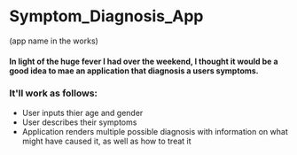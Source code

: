# Symptom_Diagnosis_App
(app name in the works)

#### In light of the huge fever I had over the weekend, I thought it would be a good idea to mae an application that diagnosis a users symptoms. 

### It'll work as follows:
- User inputs thier age and gender
- User describes their symptoms
- Application renders multiple possible diagnosis with information on what might have caused it, as well as how to treat it

